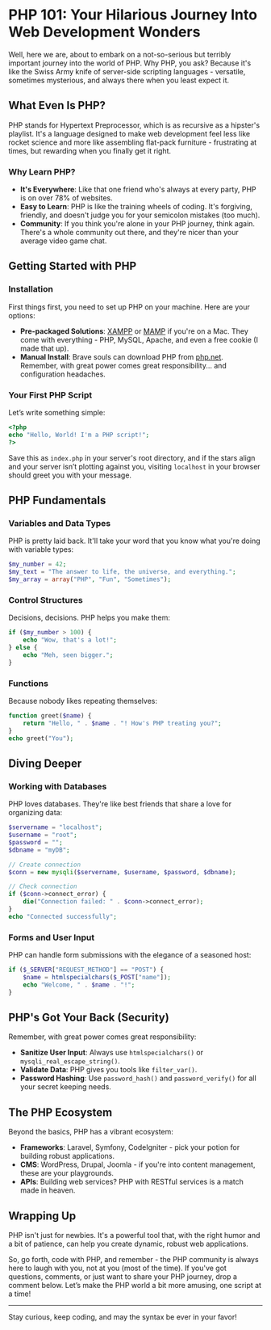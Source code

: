 # PHP 101: Your Hilarious Journey Into Web Development Wonders

Well, here we are, about to embark on a not-so-serious but terribly important journey into the world of PHP. Why PHP, you ask? Because it's like the Swiss Army knife of server-side scripting languages - versatile, sometimes mysterious, and always there when you least expect it. 

## What Even Is PHP?

PHP stands for Hypertext Preprocessor, which is as recursive as a hipster's playlist. It's a language designed to make web development feel less like rocket science and more like assembling flat-pack furniture - frustrating at times, but rewarding when you finally get it right.

### Why Learn PHP?

- **It's Everywhere**: Like that one friend who's always at every party, PHP is on over 78% of websites. 
- **Easy to Learn**: PHP is like the training wheels of coding. It's forgiving, friendly, and doesn't judge you for your semicolon mistakes (too much).
- **Community**: If you think you're alone in your PHP journey, think again. There's a whole community out there, and they're nicer than your average video game chat.

## Getting Started with PHP

### Installation

First things first, you need to set up PHP on your machine. Here are your options:

- **Pre-packaged Solutions**: [XAMPP](https://www.apachefriends.org/index.html) or [MAMP](https://www.mamp.info/en/downloads/) if you're on a Mac. They come with everything - PHP, MySQL, Apache, and even a free cookie (I made that up).
- **Manual Install**: Brave souls can download PHP from [php.net](https://www.php.net/downloads.php). Remember, with great power comes great responsibility... and configuration headaches.

### Your First PHP Script

Let’s write something simple:

```php
<?php
echo "Hello, World! I'm a PHP script!";
?>
```

Save this as `index.php` in your server's root directory, and if the stars align and your server isn’t plotting against you, visiting `localhost` in your browser should greet you with your message.

## PHP Fundamentals

### Variables and Data Types

PHP is pretty laid back. It'll take your word that you know what you're doing with variable types:

```php
$my_number = 42;
$my_text = "The answer to life, the universe, and everything.";
$my_array = array("PHP", "Fun", "Sometimes");
```

### Control Structures

Decisions, decisions. PHP helps you make them:

```php
if ($my_number > 100) {
    echo "Wow, that's a lot!";
} else {
    echo "Meh, seen bigger.";
}
```

### Functions

Because nobody likes repeating themselves:

```php
function greet($name) {
    return "Hello, " . $name . "! How's PHP treating you?";
}
echo greet("You");
```

## Diving Deeper

### Working with Databases

PHP loves databases. They're like best friends that share a love for organizing data:

```php
$servername = "localhost";
$username = "root";
$password = "";
$dbname = "myDB";

// Create connection
$conn = new mysqli($servername, $username, $password, $dbname);

// Check connection
if ($conn->connect_error) {
    die("Connection failed: " . $conn->connect_error);
} 
echo "Connected successfully";
```

### Forms and User Input

PHP can handle form submissions with the elegance of a seasoned host:

```php
if ($_SERVER["REQUEST_METHOD"] == "POST") {
    $name = htmlspecialchars($_POST["name"]);
    echo "Welcome, " . $name . "!";
}
```

## PHP's Got Your Back (Security)

Remember, with great power comes great responsibility:

- **Sanitize User Input**: Always use `htmlspecialchars()` or `mysqli_real_escape_string()`.
- **Validate Data**: PHP gives you tools like `filter_var()`.
- **Password Hashing**: Use `password_hash()` and `password_verify()` for all your secret keeping needs.

## The PHP Ecosystem

Beyond the basics, PHP has a vibrant ecosystem:

- **Frameworks**: Laravel, Symfony, CodeIgniter - pick your potion for building robust applications.
- **CMS**: WordPress, Drupal, Joomla - if you're into content management, these are your playgrounds.
- **APIs**: Building web services? PHP with RESTful services is a match made in heaven.

## Wrapping Up

PHP isn't just for newbies. It's a powerful tool that, with the right humor and a bit of patience, can help you create dynamic, robust web applications. 

So, go forth, code with PHP, and remember - the PHP community is always here to laugh with you, not at you (most of the time). If you've got questions, comments, or just want to share your PHP journey, drop a comment below. Let’s make the PHP world a bit more amusing, one script at a time!

---

Stay curious, keep coding, and may the syntax be ever in your favor!